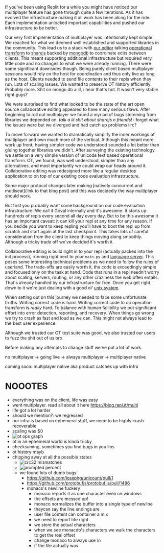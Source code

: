 If you've been using Replit for a while you might have noticed our multiplayer feature has gone through quite a few iterations. As it has evolved the infrastructure making it all work has been along for the ride. Each implementation unlocked important capabilities and pushed our infrastructure to be better.

Our very first implementation of multiplayer was intentionally kept simple. We reached for what we deemed well established and supported libraries in the community. This lead us to a stack with [our editor](linktomonacoblogpost) talking [operational transform](yep) to [sharejs](yep) backed by [mongodb](yep) to coordinate edits between clients. This meant supporting additional infrastructure but required very little code and no changes to what we were already running. There were some significant downsides though. Being purely client based multiplayer sessions would rely on the host for coordination and thus only live as long as the host. Clients needed to send file contents to their repls when they run. Lots of scaling issues. We wanted to preserve OT history efficiently. Probably more. Shit on mongo db a lil, i hear that's hot. It wasn't very stable right guys?

We were surprised to find what looked to be the state of the art open source collaborative editing appeared to have many serious flaws. After beginning to roll out multiplayer we found a myriad of bugs stemming from libraries we depended on. *talk a lil shit about sharejs n friends*! i forget what the issues were but we diverged and had catch up problems iirc?

To move forward we wanted to dramatically simplify the inner workings of multiplayer and own much more of the vertical. Although this meant more work up front, having simpler code we understood sounded a lot better than gluing together libraries we didn't. After surveying the existing technology we settle on a very simple version of unicode text based operational transform. OT, we found, was well understood, simpler than any alternatives, and most importantly we could wrap our heads around it. Collaborative editing was redesigned more like a regular desktop application to on top of our existing code evaluation infrastructure.

Some major protocol changes later making [natively concurrent and mutliseat](link to that blog post) and this was decidedly the way multiplayer should work.

But first you probably want some background on our code evaluation infrastructure. We call it Goval internally and it's awesome. It starts up hundreds of repls every second all day every day. But to be this awesome it has an important caveat: it can kill your repl at any time for any reason. If you decide you want to keep repling you'll have to boot the repl up from scratch and start again at the last checkpoint. This takes lots of careful consideration from the client to keep things moving along smoothly. Although a tricky trade off we've decided it's worth it.

Collaborative editing is build right in to your repl (actually packed into the init process), running right next to your `main.py` and [language server](yep). This poses some interesting technical problems as we need to follow the rules of userland. The trade-offs are easily worth it, the code is exceedingly simple and focused only on the task at hand. Code that runs in a repl needn't worry about scaling, servers, routing, or any other craziness the web often entails. That's already handled by our infrastructure for free. Once you get right down to it we're just dealing with a good ol' [unix system](memes).

When setting out on this journey we needed to face some unfortunate truths.  Writing correct code is hard. Writing correct code to do operation transform is *really* hard. To balance with human fallibility we put significant effort into error detection, reporting, and recovery. When things go wrong we try to crash as fast and loud as we can. This might not always lead to the best user experience

Although we trusted our OT test suite was good, we also trusted our users to fuzz the shit out of us bro.

Before making any attempts to change stuff we've put a lot of work.

no multiplayer -> going live -> always multiplayer -> multiplayer native

coming soon: multiplayer native aka product catches up with infra

# NOOOTES

- everything was on the client, life was easy
- went multiplayer. read all about it here https://blog.repl.it/multi
- life got a lot harder
- should we mention?: we regressed
- our infra is based on ephemeral stuff, we need to be highly crash recoverable
- scaling was $0
- ![ot ops graph](https://blog.replit.com/images/ot_ops_graph.png)
- ot in an ephemeral world is kinda tricky
- checksuming, sometimes you find bugs in you libs
- ot history mayb
- chipping away at all the possible states
  - ![crc32 mismatches](https://blog.replit.com/images/crc32_mismatch.png)
  - ![prompted percent](https://blog.replit.com/images/prompted_percent.png)
  - we found lots of dumb bugs
    - https://github.com/josephg/unicount/pull/1
    - https://github.com/protobufjs/protobuf.js/pull/1486
    - monaco's newline fuckery
      - monaco reports it as one character even on windows
      - the offsets are messed up!
      - monaco normalizes the buffer into a single type of newline
      - theycan say  the line endings are
      - user file content can container a mix
      - we need to report hte right
      - we store the actual characters
      - when we see monacdo's characters we walk the characters to get the real offset
      - change monaco to always use \n
      - if the file actually was

